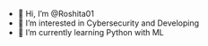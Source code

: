- 👋 Hi, I’m @Roshita01
- 👀 I’m interested in Cybersecurity and Developing
- 🌱 I’m currently learning Python with ML
  
<!---
Roshita598/Roshita598 is a ✨ special ✨ repository because its `README.md` (this file) appears on your GitHub profile.
You can click the Preview link to take a look at your changes.
--->
